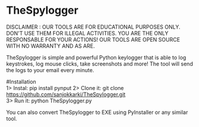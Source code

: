 # TheSpylogger

DISCLAIMER : OUR TOOLS ARE FOR EDUCATIONAL PURPOSES ONLY. DON'T USE THEM FOR ILLEGAL ACTIVITIES. YOU ARE THE ONLY RESPONSABLE FOR YOUR ACTIONS! OUR TOOLS ARE OPEN SOURCE WITH NO WARRANTY AND AS ARE.


TheSpylogger is simple and powerful Python keylogger that is able to log keystrokes, log mouse clicks, take screenshots and more! The tool will send the logs to your email every minute. 

#Installation     
1> Instal: pip install pynput
2> Clone it: git clone https://github.com/sanjokkarki/TheSpylogger.git     
3> Run it: python TheSpylogger.py  

You can also convert TheSpylogger to EXE using PyInstaller or any similar tool.
